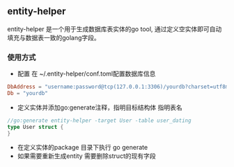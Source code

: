 ## entity-helper 
entity-helper 是一个用于生成数据库表实体的go tool, 通过定义空实体即可自动填充与数据表一致的golang字段。
### 使用方式
- 配置
在 ~/.entity-helper/conf.toml配置数据库信息
```toml
DbAddress = "username:password@tcp(127.0.0.1:3306)/yourdb?charset=utf8mb4"
Db = "yourdb"
```

- 定义实体并添加go:generate注释，指明目标结构体 指明表名
```go
//go:generate entity-helper -target User -table user_dating
type User struct {
}
```
- 在定义实体的package 目录下执行 go generate
- 如果需要重新生成entity 需要删除struct的现有字段
